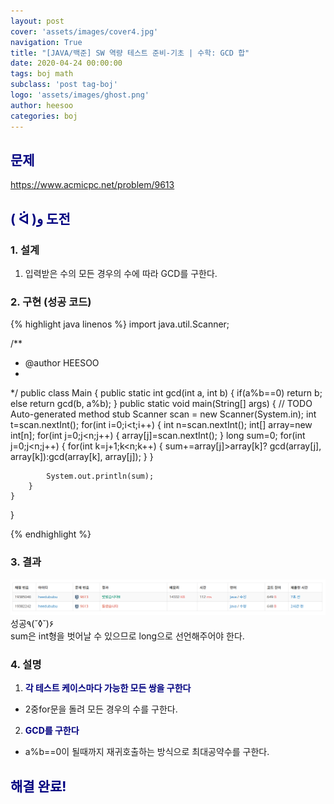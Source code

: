 ```yaml
---
layout: post
cover: 'assets/images/cover4.jpg'
navigation: True
title: "[JAVA/백준] SW 역량 테스트 준비-기초 | 수학: GCD 합"
date: 2020-04-24 00:00:00
tags: boj math
subclass: 'post tag-boj'
logo: 'assets/images/ghost.png'
author: heesoo
categories: boj
---
```

## <span style="color:navy">문제</span>
<https://www.acmicpc.net/problem/9613>

## <span style="color:navy">( ᐛ )و 도전</span>

### 1. 설계
1. 입력받은 수의 모든 경우의 수에 따라 GCD를 구한다.

### 2. 구현 (성공 코드)
{% highlight java linenos %}
import java.util.Scanner;

/**
 * @author HEESOO
 *
 */
public class Main {
	public static int gcd(int a, int b) {
		if(a%b==0) return b;
		else return gcd(b, a%b);
	}
	public static void main(String[] args) {
		// TODO Auto-generated method stub
		Scanner scan = new Scanner(System.in);
		int t=scan.nextInt();
		for(int i=0;i<t;i++) {
			int n=scan.nextInt();
			int[] array=new int[n];
			for(int j=0;j<n;j++) {
				array[j]=scan.nextInt();
			}
			long sum=0;
			for(int j=0;j<n;j++) {
				for(int k=j+1;k<n;k++) {
					sum+=array[j]>array[k]? gcd(array[j], array[k]):gcd(array[k], array[j]);
				}
			}
			
			System.out.println(sum);
		}
	}
}

{% endhighlight %}

### 3. 결과
![실행결과](./assets/images/200424_3.PNG)
성공٩(˘◊˘)۶  
sum은 int형을 벗어날 수 있으므로 long으로 선언해주어야 한다.

### 4. 설명
1. **<span style="color:navy">각 테스트 케이스마다 가능한 모든 쌍을 구한다</span>**
- 2중for문을 돌려 모든 경우의 수를 구한다.

2. **<span style="color:navy">GCD를 구한다</span>**
- a%b==0이 될때까지 재귀호출하는 방식으로 최대공약수를 구한다.

## <span style="color:navy">해결 완료!</span>

